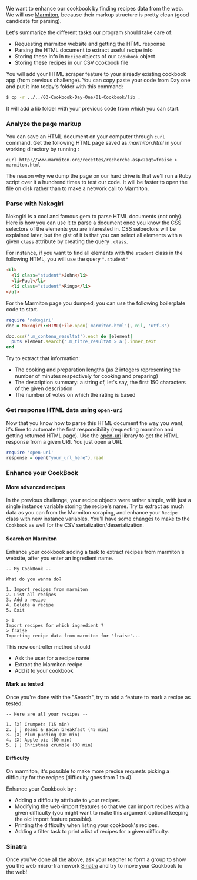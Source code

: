 We want to enhance our cookbook by finding recipes data from the web. We will use
[Marmiton](http://www.marmiton.org/), because their markup structure is pretty clean (good candidate for parsing).

Let's summarize the different tasks our program should take care of:

* Requesting marmiton website and getting the HTML response
* Parsing the HTML document to extract useful recipe info
* Storing these info in `Recipe` objects of our `Cookbook` object
* Storing these recipes in our CSV cookbook file

You will add your HTML scraper feature to your already existing cookbook app (from previous challenge). You can copy paste your code from Day one and put it into today's folder with this command:

```bash
$ cp -r ../../03-Cookbook-Day-One/01-Cookbook/lib .
```

It will add a lib folder with your previous code from which you can start.

### Analyze the page markup

You can save an HTML document on your computer through `curl` command. Get the following HTML page saved as *marmiton.html* in your working directory by running :

```
curl http://www.marmiton.org/recettes/recherche.aspx?aqt=fraise > marmiton.html
````

The reason why we dump the page on our hard drive is that we'll run a Ruby script over it a hundrend times
to test our code. It will be faster to open the file on disk rather than to make a network call to Marmiton.

### Parse with Nokogiri

Nokogiri is a cool and famous gem to parse HTML documents (not only). Here is how you can use it to parse a document once you know the CSS selectors of the elements you are interested in. CSS seloectors will be explained later, but the gist of it is that you
can select all elements with a given `class` attribute by creating the query `.class`.

For instance, if you want to find all elements with the `student` class in the following HTML, you will use the query `".student"`

```html
<ul>
  <li class="student">John</li>
  <li>Paul</li>
  <li class="student">Ringo</li>
</ul>
```

For the Marmiton page you dumped, you can use the following boilerplate code to start.

```ruby
require 'nokogiri'
doc = Nokogiri::HTML(File.open('marmiton.html'), nil, 'utf-8')

doc.css('.m_contenu_resultat').each do |element|
  puts element.search('.m_titre_resultat > a').inner_text
end
```

Try to extract that information:

- The cooking and preparation lengths (as 2 integers representing the number of minutes respectively for cooking and preparing)
- The description summary: a string of, let's say, the first 150 characters of the given description
- The number of votes on which the rating is based


### Get response HTML data using `open-uri`

Now that you know how to parse this HTML document the way you want, it's time to automate the first responsibility (requesting marmiton and getting returned HTML page). Use the [open-uri](http://www.ruby-doc.org/stdlib-2.2.2/libdoc/open-uri/rdoc/OpenURI.html) library to get the HTML response from a given URI. You just open a URL:

```ruby
require 'open-uri'
response = open("your_url_here").read
```

### Enhance your CookBook

#### More advanced recipes

In the previous challenge, your recipe objects were rather simple, with just a single instance variable storing the recipe's name. Try to extract as much data as you can from the Marmiton scraping, and enhance your `Recipe` class with new instance variables. You'll have some changes to make to the `Cookbook` as well for the CSV serialization/deserialization.

#### Search on Marmiton

Enhance your cookbook adding a task to extract recipes from marmiton's website, after you enter an ingredient name.

```
-- My CookBook --

What do you wanna do?

1. Import recipes from marmiton
2. List all recipes
3. Add a recipe
4. Delete a recipe
5. Exit

> 1
Import recipes for which ingredient ?
> fraise
Importing recipe data from marmiton for 'fraise'...
```

This new controller method should

* Ask the user for a recipe name
* Extract the Marmiton recipe
* Add it to your cookbook

#### Mark as tested

Once you're done with the "Search", try to add a feature to mark a recipe as tested:

```
-- Here are all your recipes --

1. [X] Crumpets (15 min)
2. [ ] Beans & Bacon breakfast (45 min)
3. [X] Plum pudding (90 min)
4. [X] Apple pie (60 min)
5. [ ] Christmas crumble (30 min)
```

#### Difficulty

On marmiton, it's possible to make more precise requests picking a difficulty for the recipes (difficulty goes from 1 to 4).

Enhance your Cookbook by :

* Adding a difficulty attribute to your recipes.
* Modifying the web-import features so that we can import recipes with a given difficulty (you might want to make this argument optional keeping the old import feature possible).
* Printing the difficulty when listing your cookbook's recipes.
* Adding a filter task to print a list of recipes for a given difficulty.

### Sinatra

Once you've done all the above, ask your teacher to form a group to show you the web micro-framework [Sinatra](http://www.sinatrarb.com/) and try to move your Cookbook to the web!



